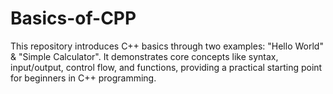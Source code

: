 # Basics-of-CPP
This repository introduces C++ basics through two examples: "Hello World" &amp; "Simple Calculator". It demonstrates core concepts like syntax, input/output, control flow, and functions, providing a practical starting point for beginners in C++ programming.
